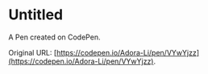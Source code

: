 # Untitled

A Pen created on CodePen.

Original URL: [https://codepen.io/Adora-Li/pen/VYwYjzz](https://codepen.io/Adora-Li/pen/VYwYjzz).

